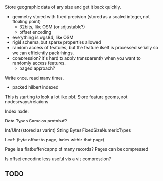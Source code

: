 Store geographic data of any size and get it back quickly.

- geometry stored with fixed precision (stored as a scaled integer, not floating point)
  - 32bits, like OSM (or adjustable?)
  - offset encoding
- everything is wgs84, like OSM
- rigid schema, but sparse properties allowed
- random access of features, but the feature itself is processed serially so we can efficiently pack things.
- compression? It's hard to apply transparently when you want to randomly access features.
  - paged approach?

Write once, read many times.
- packed hilbert indexed

This is starting to look a lot like pbf.
Store feature geoms, not nodes/ways/relations

Index node:

Data Types
Same as protobuf?

Int/UInt (stored as varint)
String
Bytes
FixedSizeNumericTypes 

Leaf:
(byte offset to page, index within that page)

Page is a flatbuffer/capnp of many records?
Pages can be compressed

Is offset encoding less useful vis a vis compression?

## TODO

